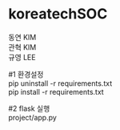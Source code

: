 # koreatechSOC
동연 KIM<br>
관혁 KIM<br>
규영 LEE<br>

#1 환경설정<br>
pip uninstall -r requirements.txt<br>
pip install -r requirements.txt<br>

#2 flask 실행<br>
project/app.py<br>
